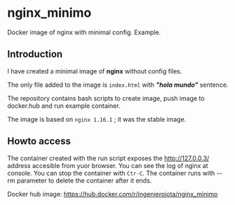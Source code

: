 # nginx_minimo
Docker image of nginx with minimal config. Example.



## Introduction



I have created a minimal image of **nginx** without config files. 

The only file added to the image is ```index.html``` with ***"hola mundo"*** sentence.



The repository contains bash scripts to create image, push image to docker.hub and run example container.

The image is based on ```nginx 1.16.1``` ; it was the stable image.

## Howto access

The container created with the run script exposes the http://127.0.0.3/ address accesible from yuor browser.
You can see the log of nginx at console. You can stop the container with ```Ctr-C```. The container runs with --rm parameter to delete the container after it ends. 

Docker hub image: 
https://hub.docker.com/r/ingenierojota/nginx_minimo

